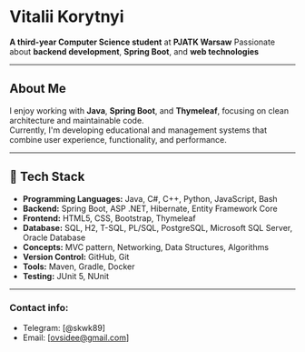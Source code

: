 # Vitalii Korytnyi

**A third-year Computer Science student** at **PJATK Warsaw** 
Passionate about **backend development**, **Spring Boot**, and **web technologies**

---

## About Me

I enjoy working with **Java**, **Spring Boot**, and **Thymeleaf**, focusing on clean architecture and maintainable code.  
Currently, I'm developing educational and management systems that combine user experience, functionality, and performance.

---

## 🧩 Tech Stack

- **Programming Languages:**  Java, C#, C++, Python, JavaScript, Bash  
- **Backend:**   Spring Boot, ASP .NET, Hibernate, Entity Framework Core  
- **Frontend:**  HTML5, CSS, Bootstrap, Thymeleaf  
- **Database:**  SQL, H2, T-SQL, PL/SQL, PostgreSQL, Microsoft SQL Server, Oracle Database  
- **Concepts:**  MVC pattern, Networking, Data Structures, Algorithms  
- **Version Control:**  GitHub, Git  
- **Tools:**  Maven, Gradle, Docker  
- **Testing:**  JUnit 5, NUnit  
---

### Contact info:
- Telegram: [@skwk89]
- Email: [ovsidee@gmail.com]
